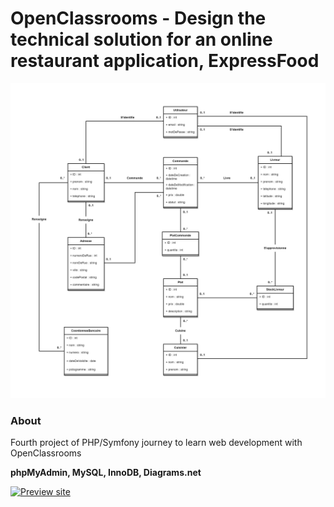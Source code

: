 # OpenClassrooms - Design the technical solution for an online restaurant application, ExpressFood

![OpenClassrooms banneer](ExpressFood_Jourde_Florian/Jourde_Florian_1_diagrammes_UML_022022/ExpressFood%20-%20Domain%20Driven%20Design%20-%20Diagramme%20de%20classes.jpg)

### About

Fourth project of PHP/Symfony journey to learn web development with OpenClassrooms

**phpMyAdmin, MySQL, InnoDB, Diagrams.net**

[![Preview site](https://img.shields.io/badge/Preview%20Site--e6e6e6?style=for-the-badge&logo=diagrams.net&logoColor=white)](https://florianjourde.github.io/OpenClassrooms-4-Design-the-technical-solution-for-an-online-restaurant-application-ExpressFood/)
